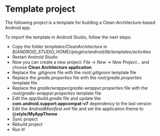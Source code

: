 # Template project #

The following project is a template for building a Clean-Architecture-based Android app.

To import the template in Android Studio, follow the next steps:

* Copy the folder _templates/CleanArchitecture_ in _${ANDROID_STUDIO_HOME}/plugins/android/lib/templates/activities_
* Restart Android Studio
* Now you can create a new project: _File -> New -> New Project..._ and choose **Clean Architecture application**
* Replace the _.gitignore_ file with the _root/.gitignore_ template file
* Replace the _gradle.properties_ file with the _root/gradle.properties_ template file
* Replace the _gradle/wrapper/gradle-wrapper.properties_ file with the _root/gradle-wrapper.properties_ template file
* Edit the _app/build.gradle_ file and update the **com.android.support:appcompat-v7** dependency to the last version
* Edit the _AndroidManifest.xml_ file and set the application theme to @**style/MyAppTheme**
* Sync project
* Rebuild project
* Run it!
